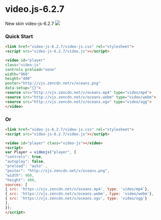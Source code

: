 # video.js-6.2.7
New skin video-js-6.2.7
<img src="https://raw.githubusercontent.com/maluklo/Skin-video-js-6.2.6/master/video-js.png">
### Quick Start

```html
<link href="video-js-6.2.7/video-js.css" rel="stylesheet">
<script src="video-js-6.2.7/video.js"></script>

<video id="player" 
class="video-js" 
controls preload="none" 
width="960" 
height="400" 
poster="http://vjs.zencdn.net/v/oceans.png" 
data-setup="{}">
<source src="http://vjs.zencdn.net/v/oceans.mp4" type="video/mp4">
<source src="http://vjs.zencdn.net/v/oceans.webm" type="video/webm">
<source src="http://vjs.zencdn.net/v/oceans.ogv" type="video/ogg">
</video>
```
### Or

```html
<link href="video-js-6.2.7/video-js.css" rel="stylesheet">
<script src="video-js-6.2.7/video.js"></script>

<video id="player" class="video-js"></video>
<script>
var Player = videojs("player", { 
"controls": true, 
"autoplay": false, 
"preload": "auto" ,
"poster": "http://vjs.zencdn.net/v/oceans.png",
"width": 960,
"height": 400,
sources: [
{ src: 'https://vjs.zencdn.net/v/oceans.mp4', type: 'video/mp4'},
{ src: 'https://vjs.zencdn.net/v/oceans.webm', type: 'video/webm'},
{ src: 'https://vjs.zencdn.net/v/oceans.ogv', type: 'video/ogg'}
],
});
</script>
```

